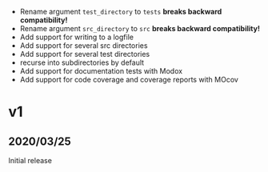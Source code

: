  - Rename argument `test_directory` to `tests` **breaks backward compatibility!**
 - Rename argument `src_directory` to `src` **breaks backward compatibility!**
 - Add support for writing to a logfile
 - Add support for several src directories
 - Add support for several test directories
 - recurse into subdirectories by default
 - Add support for documentation tests with Modox
 - Add support for code coverage and coverage reports with MOcov

# v1
## 2020/03/25

Initial release
